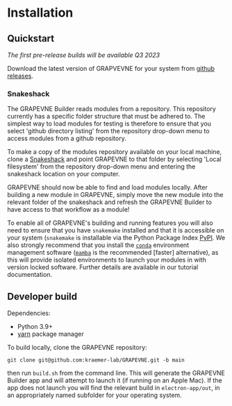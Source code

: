 # Installation

## Quickstart

*The first pre-release builds will be available Q3 2023*

Download the latest version of GRAPVEVNE for your system from
[github releases](https://github.com/kraemer-lab/GRAPEVNE/releases).

### Snakeshack

The GRAPEVNE Builder reads modules from a repository. This repository currently
has a specific folder structure that must be adhered to. The simplest way to
load modules for testing is therefore to ensure that you select
'github directory listing' from the repository drop-down menu to access
modules from a github repository.

To make a copy of the modules repository available on your local machine, clone
a [Snakeshack](https://github.com/jsbrittain/snakeshack)
and point GRAPEVNE to that folder by selecting 'Local filesystem' from the
repository drop-down menu and entering the snakeshack location on your computer.

GRAPEVNE should now be able to find and load modules locally. After building a
new module in GRAPEVNE, simply move the new module into the relevant folder of
the snakeshack and refresh the GRAPEVNE Builder to have access to that workflow
as a module!

To enable all of GRAPEVNE's building and running features you will also need to
ensure that you have `snakemake` installed and that it is accessible on your
system (`snakemake` is installable via the Python Package Index
[PyPI](https://pypi.org/project/snakemake/). We also strongly recommend that you
install the [`conda`](https://docs.conda.io/en/latest/) environment management
software ([`mamba`](https://github.com/mamba-org/mamba) is the recommended [faster]
alternative), as this will provide isolated environments to launch your modules
in with version locked software. Further details are available in our tutorial
documentation.

## Developer build

Dependencies:

- Python 3.9+
- [yarn](https://yarnpkg.com/) package manager

To build locally, clone the GRAPEVNE repository:
```
git clone git@github.com:kraemer-lab/GRAPEVNE.git -b main
```
then run `build.sh` from the command line. This will generate the GRAPEVNE Builder
app and will attempt to launch it (if running on an Apple Mac). If the app does
not launch you will find the relevant build in `electron-app/out`, in an
appropriately named subfolder for your operating system.
